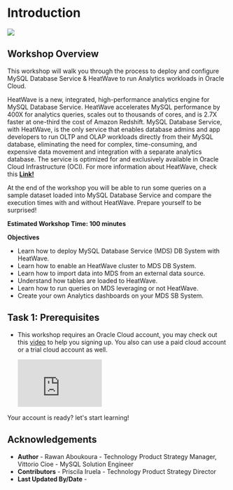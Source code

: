 # Introduction

![](./images/Intro.png)

## **Workshop Overview**

This workshop will walk you through the process to deploy and configure MySQL Database Service & HeatWave to run Analytics workloads in Oracle Cloud. 
 
HeatWave is a new, integrated, high-performance analytics engine for MySQL Database Service. HeatWave accelerates MySQL performance by 400X for analytics queries, scales out to thousands of cores, and is 2.7X faster at one-third the cost of Amazon Redshift. MySQL Database Service, with HeatWave, is the only service that enables database admins and app developers to run OLTP and OLAP workloads directly from their MySQL database, eliminating the need for complex, time-consuming, and expensive data movement and integration with a separate analytics database. The service is optimized for and exclusively available in Oracle Cloud Infrastructure (OCI). For more information about HeatWave, check this **[Link!](https://www.oracle.com/ie/mysql/heatwave/)**
 
At the end of the workshop you will be able to run some queries on a sample dataset loaded into MySQL Database Service and compare the execution times with and without HeatWave. Prepare yourself to be surprised! 
 
**Estimated Workshop Time: 100 minutes**

**Objectives**

-	Learn how to deploy MySQL Database Service (MDS) DB System with HeatWave.
-	Learn how to enable an HeatWave cluster to MDS DB System.
-	Learn how to import data into MDS from an external data source.
-	Understand how tables are loaded to HeatWave.
-	Learn how to run queries on MDS leveraging or not HeatWave.
-   Create your own Analytics dashboards on your MDS SB System.


## **Task 1:** Prerequisites

-  This workshop requires an Oracle Cloud account, you may check out this <a href="https://www.youtube.com/watch?v=4U-0SumNz6w" target="_blank">video</a> to help you signing up. You also can use a paid cloud account or a trial cloud account as well.
  
    <div style="position: relative;padding-bottom: 56%;padding-top: 0;height: 0;margin-bottom: -33%;">
    <iframe style="position: absolute;top: 0;left: 0;width: 40%;height: 40%;" src="https://www.youtube.com/embed/4U-0SumNz6w" title="YouTube video player"  allowfullscreen frameborder="0" allow="accelerometer; autoplay; clipboard-write; encrypted-media; gyroscope; picture-in-picture"></iframe>
    </div>
    
Your account is ready? let's start learning!

## **Acknowledgements**
- **Author** - Rawan Aboukoura - Technology Product Strategy Manager, Vittorio Cioe - MySQL Solution Engineer
- **Contributors** - Priscila Iruela - Technology Product Strategy Director 
- **Last Updated By/Date** -